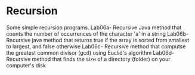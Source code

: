 # Recursion
Some simple recursion programs. 
Lab06a- Recursive Java method that counts the number of occurrences of the character 'a' in a string
Lab06b- Recursive java method that returns true if the array is sorted from smallest to largest, and false otherwise
Lab06c- Recursive method that computse the greatest common divisor (gcd) using Euclid's algorithm
Lab06d- Recursive method that finds the size of a directory (folder) on your computer's disk
